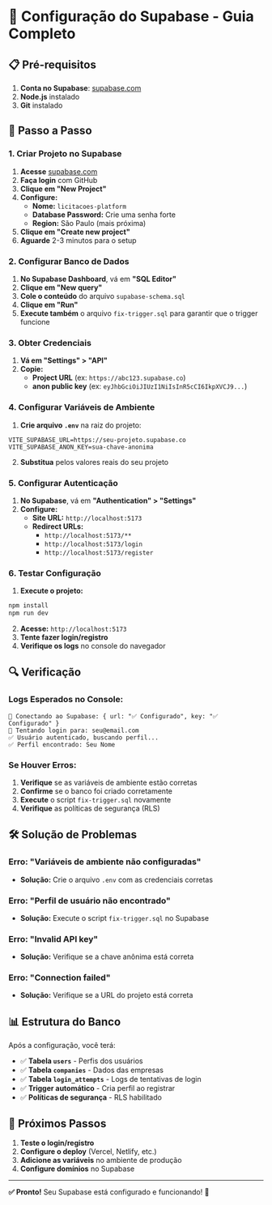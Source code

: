 # 🚀 Configuração do Supabase - Guia Completo

## 📋 Pré-requisitos

1. **Conta no Supabase**: [supabase.com](https://supabase.com)
2. **Node.js** instalado
3. **Git** instalado

## 🔧 Passo a Passo

### 1. Criar Projeto no Supabase

1. **Acesse** [supabase.com](https://supabase.com)
2. **Faça login** com GitHub
3. **Clique em "New Project"**
4. **Configure:**
   - **Nome:** `licitacoes-platform`
   - **Database Password:** Crie uma senha forte
   - **Region:** São Paulo (mais próxima)
5. **Clique em "Create new project"**
6. **Aguarde** 2-3 minutos para o setup

### 2. Configurar Banco de Dados

1. **No Supabase Dashboard**, vá em **"SQL Editor"**
2. **Clique em "New query"**
3. **Cole o conteúdo** do arquivo `supabase-schema.sql`
4. **Clique em "Run"**
5. **Execute também** o arquivo `fix-trigger.sql` para garantir que o trigger funcione

### 3. Obter Credenciais

1. **Vá em "Settings" > "API"**
2. **Copie:**
   - **Project URL** (ex: `https://abc123.supabase.co`)
   - **anon public key** (ex: `eyJhbGciOiJIUzI1NiIsInR5cCI6IkpXVCJ9...`)

### 4. Configurar Variáveis de Ambiente

1. **Crie arquivo `.env`** na raiz do projeto:
```env
VITE_SUPABASE_URL=https://seu-projeto.supabase.co
VITE_SUPABASE_ANON_KEY=sua-chave-anonima
```

2. **Substitua** pelos valores reais do seu projeto

### 5. Configurar Autenticação

1. **No Supabase**, vá em **"Authentication" > "Settings"**
2. **Configure:**
   - **Site URL:** `http://localhost:5173`
   - **Redirect URLs:** 
     - `http://localhost:5173/**`
     - `http://localhost:5173/login`
     - `http://localhost:5173/register`

### 6. Testar Configuração

1. **Execute o projeto:**
```bash
npm install
npm run dev
```

2. **Acesse:** `http://localhost:5173`
3. **Tente fazer login/registro**
4. **Verifique os logs** no console do navegador

## 🔍 Verificação

### Logs Esperados no Console:

```
🔗 Conectando ao Supabase: { url: "✅ Configurado", key: "✅ Configurado" }
🔐 Tentando login para: seu@email.com
✅ Usuário autenticado, buscando perfil...
✅ Perfil encontrado: Seu Nome
```

### Se Houver Erros:

1. **Verifique** se as variáveis de ambiente estão corretas
2. **Confirme** se o banco foi criado corretamente
3. **Execute** o script `fix-trigger.sql` novamente
4. **Verifique** as políticas de segurança (RLS)

## 🛠️ Solução de Problemas

### Erro: "Variáveis de ambiente não configuradas"
- **Solução:** Crie o arquivo `.env` com as credenciais corretas

### Erro: "Perfil de usuário não encontrado"
- **Solução:** Execute o script `fix-trigger.sql` no Supabase

### Erro: "Invalid API key"
- **Solução:** Verifique se a chave anônima está correta

### Erro: "Connection failed"
- **Solução:** Verifique se a URL do projeto está correta

## 📊 Estrutura do Banco

Após a configuração, você terá:

- ✅ **Tabela `users`** - Perfis dos usuários
- ✅ **Tabela `companies`** - Dados das empresas
- ✅ **Tabela `login_attempts`** - Logs de tentativas de login
- ✅ **Trigger automático** - Cria perfil ao registrar
- ✅ **Políticas de segurança** - RLS habilitado

## 🚀 Próximos Passos

1. **Teste o login/registro**
2. **Configure o deploy** (Vercel, Netlify, etc.)
3. **Adicione as variáveis** no ambiente de produção
4. **Configure domínios** no Supabase

---

**✅ Pronto!** Seu Supabase está configurado e funcionando! 🎉 